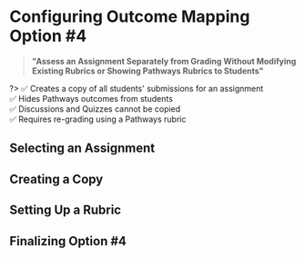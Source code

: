 # Configuring Outcome Mapping Option #4

> **"Assess an Assignment Separately from Grading Without Modifying Existing Rubrics or Showing Pathways Rubrics to Students"**

?> :white_check_mark: Creates a copy of all students' submissions for an assignment  
:white_check_mark: Hides Pathways outcomes from students  
:white_check_mark: Discussions and Quizzes cannot be copied  
:white_check_mark: Requires re-grading using a Pathways rubric

## Selecting an Assignment

## Creating a Copy

## Setting Up a Rubric

## Finalizing Option #4